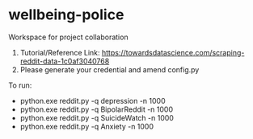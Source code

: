 # wellbeing-police
Workspace for project collaboration

1. Tutorial/Reference Link:
https://towardsdatascience.com/scraping-reddit-data-1c0af3040768
2. Please generate your credential and amend config.py

To run:
- python.exe reddit.py -q depression -n 1000
- python.exe reddit.py -q BipolarReddit -n 1000
- python.exe reddit.py -q SuicideWatch -n 1000
- python.exe reddit.py -q Anxiety -n 1000

